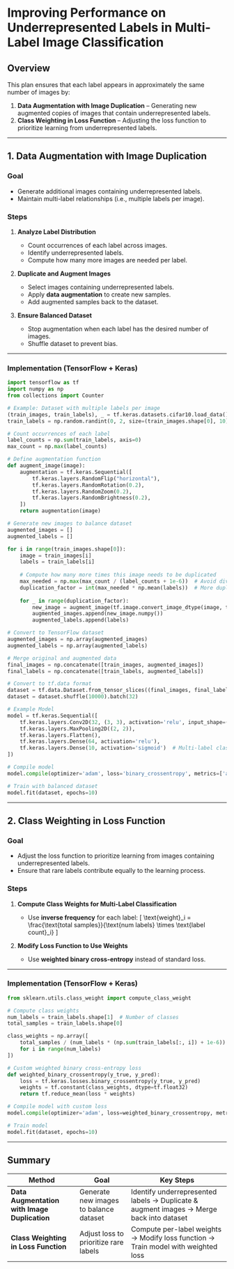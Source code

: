 # Improving Performance on Underrepresented Labels in Multi-Label Image Classification

## Overview
This plan ensures that each label appears in approximately the same number of images by:
1. **Data Augmentation with Image Duplication** – Generating new augmented copies of images that contain underrepresented labels.
2. **Class Weighting in Loss Function** – Adjusting the loss function to prioritize learning from underrepresented labels.

---

## 1. Data Augmentation with Image Duplication

### Goal
- Generate additional images containing underrepresented labels.
- Maintain multi-label relationships (i.e., multiple labels per image).

### Steps

1. **Analyze Label Distribution**  
   - Count occurrences of each label across images.
   - Identify underrepresented labels.
   - Compute how many more images are needed per label.

2. **Duplicate and Augment Images**  
   - Select images containing underrepresented labels.
   - Apply **data augmentation** to create new samples.
   - Add augmented samples back to the dataset.

3. **Ensure Balanced Dataset**  
   - Stop augmentation when each label has the desired number of images.
   - Shuffle dataset to prevent bias.

---

### Implementation (TensorFlow + Keras)
```python
import tensorflow as tf
import numpy as np
from collections import Counter

# Example: Dataset with multiple labels per image
(train_images, train_labels), _ = tf.keras.datasets.cifar10.load_data()
train_labels = np.random.randint(0, 2, size=(train_images.shape[0], 10))  # Example multi-labels

# Count occurrences of each label
label_counts = np.sum(train_labels, axis=0)
max_count = np.max(label_counts)

# Define augmentation function
def augment_image(image):
    augmentation = tf.keras.Sequential([
        tf.keras.layers.RandomFlip("horizontal"),
        tf.keras.layers.RandomRotation(0.2),
        tf.keras.layers.RandomZoom(0.2),
        tf.keras.layers.RandomBrightness(0.2),
    ])
    return augmentation(image)

# Generate new images to balance dataset
augmented_images = []
augmented_labels = []

for i in range(train_images.shape[0]):
    image = train_images[i]
    labels = train_labels[i]
    
    # Compute how many more times this image needs to be duplicated
    max_needed = np.max(max_count / (label_counts + 1e-6))  # Avoid division by zero
    duplication_factor = int(max_needed * np.mean(labels))  # More duplication for underrepresented labels
    
    for _ in range(duplication_factor):
        new_image = augment_image(tf.image.convert_image_dtype(image, tf.float32))
        augmented_images.append(new_image.numpy())
        augmented_labels.append(labels)

# Convert to TensorFlow dataset
augmented_images = np.array(augmented_images)
augmented_labels = np.array(augmented_labels)

# Merge original and augmented data
final_images = np.concatenate([train_images, augmented_images])
final_labels = np.concatenate([train_labels, augmented_labels])

# Convert to tf.data format
dataset = tf.data.Dataset.from_tensor_slices((final_images, final_labels))
dataset = dataset.shuffle(10000).batch(32)

# Example Model
model = tf.keras.Sequential([
    tf.keras.layers.Conv2D(32, (3, 3), activation='relu', input_shape=(32, 32, 3)),
    tf.keras.layers.MaxPooling2D((2, 2)),
    tf.keras.layers.Flatten(),
    tf.keras.layers.Dense(64, activation='relu'),
    tf.keras.layers.Dense(10, activation='sigmoid')  # Multi-label classification
])

# Compile model
model.compile(optimizer='adam', loss='binary_crossentropy', metrics=['accuracy'])

# Train with balanced dataset
model.fit(dataset, epochs=10)
```

---

## 2. Class Weighting in Loss Function

### Goal
- Adjust the loss function to prioritize learning from images containing underrepresented labels.
- Ensure that rare labels contribute equally to the learning process.

### Steps

1. **Compute Class Weights for Multi-Label Classification**  
   - Use **inverse frequency** for each label:
     \[
     \text{weight}_i = \frac{\text{total samples}}{\text{num labels} \times \text{label count}_i}
     \]

2. **Modify Loss Function to Use Weights**  
   - Use **weighted binary cross-entropy** instead of standard loss.

---

### Implementation (TensorFlow + Keras)
```python
from sklearn.utils.class_weight import compute_class_weight

# Compute class weights
num_labels = train_labels.shape[1]  # Number of classes
total_samples = train_labels.shape[0]

class_weights = np.array([
    total_samples / (num_labels * (np.sum(train_labels[:, i]) + 1e-6))  # Avoid division by zero
    for i in range(num_labels)
])

# Custom weighted binary cross-entropy loss
def weighted_binary_crossentropy(y_true, y_pred):
    loss = tf.keras.losses.binary_crossentropy(y_true, y_pred)
    weights = tf.constant(class_weights, dtype=tf.float32)
    return tf.reduce_mean(loss * weights)

# Compile model with custom loss
model.compile(optimizer='adam', loss=weighted_binary_crossentropy, metrics=['accuracy'])

# Train model
model.fit(dataset, epochs=10)
```

---

## Summary

| Method | Goal | Key Steps |
|--------|------|----------|
| **Data Augmentation with Image Duplication** | Generate new images to balance dataset | Identify underrepresented labels → Duplicate & augment images → Merge back into dataset |
| **Class Weighting in Loss Function** | Adjust loss to prioritize rare labels | Compute per-label weights → Modify loss function → Train model with weighted loss |

